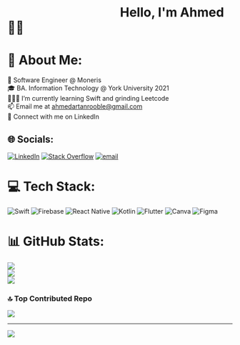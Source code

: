 # &emsp;&emsp;&emsp;&emsp;&emsp;&emsp;&emsp;&emsp;&emsp;Hello, I'm Ahmed 👋🏾

# 💫 About Me:
🏢 Software Engineer @ Moneris<br>🎓 BA. Information Technology @ York University 2021<br>👨🏾‍💻 I’m currently learning Swift and grinding Leetcode<br>📫 Email me at ahmedartanrooble@gmail.com<br>📄 Connect with me on LinkedIn


## 🌐 Socials:
[![LinkedIn](https://img.shields.io/badge/LinkedIn-%230077B5.svg?logo=linkedin&logoColor=white)](https://linkedin.com/in/aarooble) [![Stack Overflow](https://img.shields.io/badge/-Stackoverflow-FE7A16?logo=stack-overflow&logoColor=white)](https://stackoverflow.com/users/17458780/ahmed-artan-rooble) [![email](https://img.shields.io/badge/Email-D14836?logo=gmail&logoColor=white)](mailto:ahmedartanrooble@gmail.com) 

# 💻 Tech Stack:
![Swift](https://img.shields.io/badge/swift-F54A2A?style=for-the-badge&logo=swift&logoColor=white) ![Firebase](https://img.shields.io/badge/firebase-%23039BE5.svg?style=for-the-badge&logo=firebase) ![React Native](https://img.shields.io/badge/react_native-%2320232a.svg?style=for-the-badge&logo=react&logoColor=%2361DAFB) ![Kotlin](https://img.shields.io/badge/kotlin-%237F52FF.svg?style=for-the-badge&logo=kotlin&logoColor=white) ![Flutter](https://img.shields.io/badge/Flutter-%2302569B.svg?style=for-the-badge&logo=Flutter&logoColor=white) ![Canva](https://img.shields.io/badge/Canva-%2300C4CC.svg?style=for-the-badge&logo=Canva&logoColor=white) ![Figma](https://img.shields.io/badge/figma-%23F24E1E.svg?style=for-the-badge&logo=figma&logoColor=white)
# 📊 GitHub Stats:
![](https://github-readme-stats.vercel.app/api?username=aaro-oble&theme=dark&hide_border=true&include_all_commits=true&count_private=true)<br/>
![](https://nirzak-streak-stats.vercel.app/?user=aaro-oble&theme=dark&hide_border=true)<br/>
![](https://github-readme-stats.vercel.app/api/top-langs/?username=aaro-oble&theme=dark&hide_border=true&include_all_commits=true&count_private=true&layout=compact)

### 🔝 Top Contributed Repo
![](https://github-contributor-stats.vercel.app/api?username=aaro-oble&limit=5&theme=dark&combine_all_yearly_contributions=true)

---
[![](https://visitcount.itsvg.in/api?id=aaro-oble&icon=6&color=7)](https://visitcount.itsvg.in)

<!-- Proudly created with GPRM ( https://gprm.itsvg.in ) -->
